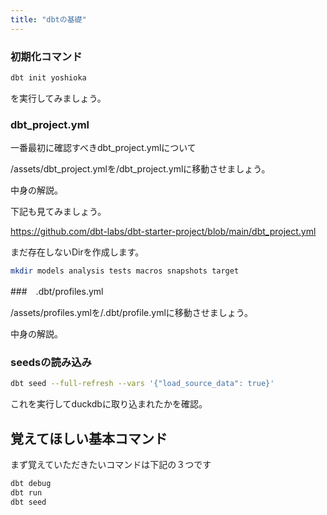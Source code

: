 ```yaml
---
title: "dbtの基礎"
---
```


### 初期化コマンド

```bash
dbt init yoshioka
```
を実行してみましょう。



### dbt_project.yml

一番最初に確認すべきdbt_project.ymlについて

/assets/dbt_project.ymlを/dbt_project.ymlに移動させましょう。

中身の解説。

下記も見てみましょう。

https://github.com/dbt-labs/dbt-starter-project/blob/main/dbt_project.yml

まだ存在しないDirを作成します。

```bash
mkdir models analysis tests macros snapshots target
```


###　.dbt/profiles.yml

/assets/profiles.ymlを/.dbt/profile.ymlに移動させましょう。

中身の解説。


### seedsの読み込み

```bash
dbt seed --full-refresh --vars '{"load_source_data": true}'
```

これを実行してduckdbに取り込まれたかを確認。


## 覚えてほしい基本コマンド

まず覚えていただきたいコマンドは下記の３つです

```bash
dbt debug
dbt run
dbt seed
```
